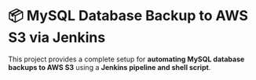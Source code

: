 # 📦 MySQL Database Backup to AWS S3 via Jenkins

This project provides a complete setup for **automating MySQL database backups to AWS S3** using a **Jenkins pipeline and shell script**.


